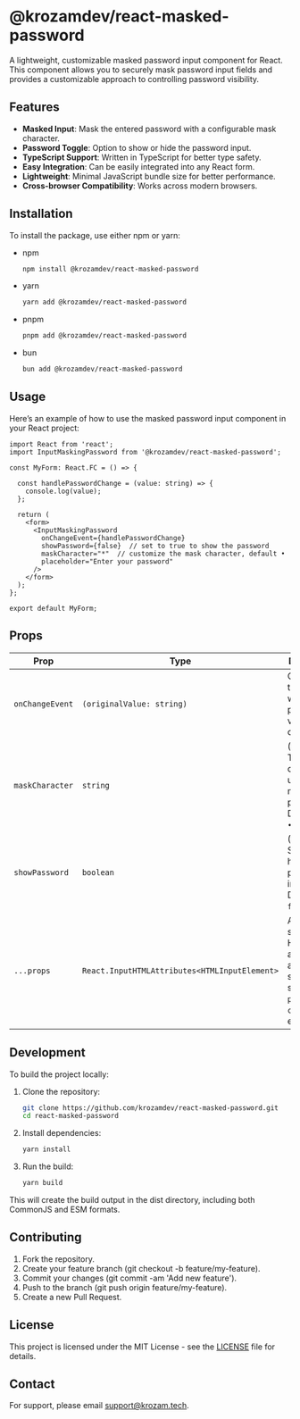 # @krozamdev/react-masked-password

A lightweight, customizable masked password input component for React. This component allows you to securely mask password input fields and provides a customizable approach to controlling password visibility.

## Features

- **Masked Input**: Mask the entered password with a configurable mask character.
- **Password Toggle**: Option to show or hide the password input.
- **TypeScript Support**: Written in TypeScript for better type safety.
- **Easy Integration**: Can be easily integrated into any React form.
- **Lightweight**: Minimal JavaScript bundle size for better performance.
- **Cross-browser Compatibility**: Works across modern browsers.

## Installation

To install the package, use either npm or yarn:

- npm
    ```bash
    npm install @krozamdev/react-masked-password
    ```
- yarn
    ```bash
    yarn add @krozamdev/react-masked-password
    ```
- pnpm
    ```bash
    pnpm add @krozamdev/react-masked-password
    ```
- bun
    ```bash
    bun add @krozamdev/react-masked-password
    ```

## Usage

Here’s an example of how to use the masked password input component in your React project:

```tsx
import React from 'react';
import InputMaskingPassword from '@krozamdev/react-masked-password';

const MyForm: React.FC = () => {

  const handlePasswordChange = (value: string) => {
    console.log(value);
  };

  return (
    <form>
      <InputMaskingPassword
        onChangeEvent={handlePasswordChange}
        showPassword={false}  // set to true to show the password
        maskCharacter="*"  // customize the mask character, default •
        placeholder="Enter your password"
      />
    </form>
  );
};

export default MyForm;
```

## Props

| Prop             | Type                                    | Description                                                                                      |
|------------------|-----------------------------------------|--------------------------------------------------------------------------------------------------|
| `onChangeEvent`  | `(originalValue: string)`               | Callback that fires when the password value changes.                                              |
| `maskCharacter`  | `string`                                | (Optional) The character used to mask the password. Defaults to `•`.                             |
| `showPassword`   | `boolean`                               | (Optional) Show or hide the password input. Defaults to `false`.                                  |
| `...props`        | `React.InputHTMLAttributes<HTMLInputElement>` | All other standard HTML input attributes are supported, such as `placeholder`, `className`, etc. |



## Development

To build the project locally:

1. Clone the repository:
    ```bash
    git clone https://github.com/krozamdev/react-masked-password.git
    cd react-masked-password
    ```
2. Install dependencies:
    ```bash
    yarn install
    ```
3. Run the build:
    ```bash
    yarn build
    ```
This will create the build output in the dist directory, including both CommonJS and ESM formats.

## Contributing

1. Fork the repository.
2. Create your feature branch (git checkout -b feature/my-feature).
3. Commit your changes (git commit -am 'Add new feature').
4. Push to the branch (git push origin feature/my-feature).
5. Create a new Pull Request.

## License

This project is licensed under the MIT License - see the [LICENSE](LICENSE) file for details.

## Contact

For support, please email [support@krozam.tech](mailto:support@krozam.tech).